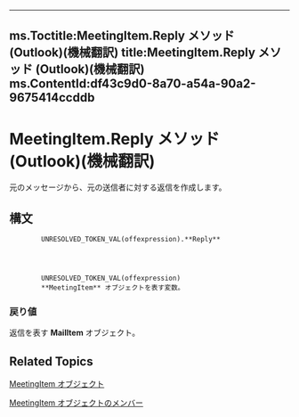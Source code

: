 

---
ms.Toctitle:MeetingItem.Reply メソッド (Outlook)(機械翻訳)
title:MeetingItem.Reply メソッド (Outlook)(機械翻訳)
ms.ContentId:df43c9d0-8a70-a54a-90a2-9675414ccddb
---
# MeetingItem.Reply メソッド (Outlook)(機械翻訳)




元のメッセージから、元の送信者に対する返信を作成します。

## 構文

            UNRESOLVED_TOKEN_VAL(offexpression).**Reply**




            UNRESOLVED_TOKEN_VAL(offexpression)
            **MeetingItem** オブジェクトを表す変数。

### 戻り値
返信を表す **MailItem** オブジェクト。





## Related Topics

[MeetingItem オブジェクト](b75730f5-b395-3d66-5acd-b64fd8fcd78f.md)

[MeetingItem オブジェクトのメンバー](9ae6a19d-d326-4c37-90d8-5ed9933672a0.md)




